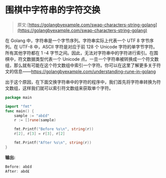 # 围棋中字符串的字符交换

> 原文:[https://golangbyexample.com/swap-characters-string-golang](https://golangbyexample.com/swap-characters-string-golang)

在 Golang 中，字符串是一个字节序列。字符串实际上代表一个 UTF 8 字节序列。在 UTF-8 中，ASCII 字符是对应于前 128 个 Unicode 字符的单字节字符。所有其他字符都在 1 -4 字节之间。因此，无法对字符串中的字符进行索引。在围棋中，符文数据类型代表一个 Unicode 点。一旦一个字符串被转换成一个符文数组，那么就有可能在这个符文数组中索引一个字符。你可以在这里了解更多关于符文的信息——https://golangbyexample.com/understanding-rune-in-golang

出于这个原因，在下面交换字符串中的字符的程序中，我们首先将字符串转换为符文数组，这样我们就可以索引符文数组来获取单个字符。

```go
package main

import "fmt"
func main() {
    sample := "ab£d"
    r := []rune(sample)

    fmt.Printf("Before %s\n", string(r))
    r[2], r[3] = r[3], r[2]

    fmt.Printf("After %s\n", string(r))
}
```

**输出:**

```go
Before: ab£d
After: abd£
```